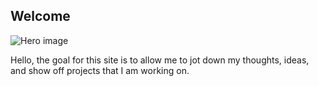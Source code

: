 

## Welcome

![Hero image](https://i.imgur.com/6Zem1Ew.png)

Hello, the goal for this site is to allow me to jot down my thoughts, ideas, and show off projects that I am working on.